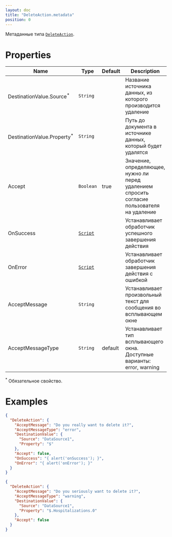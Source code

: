 ```yaml
---
layout: doc
title: "DeleteAction.metadata"
position: 0
---
```


Метаданные типа [`DeleteAction`](../).

# Properties

|Name|Type|Default|Description|
|----|----|----|-----------|
|DestinationValue.Source<sup>*</sup>|`String`| |Название источника данных, из которого производится удаление|
|DestinationValue.Property<sup>*</sup>|`String`| |Путь до документа в источнике данных, который будет удалятся|
|Accept|`Boolean`|true|Значение, определяющее, нужно ли перед удалением спросить согласие пользователя на удаление|
|OnSuccess|[`Script`](../../../Script/)| |Устанавливает обработчик успешного завершения действия|
|OnError|[`Script`](../../../Script/)| |Устанавливает обработчик завершения действия с ошибкой|
|AcceptMessage|`String`| |Устанавливает произвольный текст для сообщения во всплывающем окне|
|AcceptMessageType|`String`|default|Устанавливает тип всплывающего окна. Доступные варианты: error, warning|

<sup>*</sup> Обязательное свойство.

# Examples

```json
{
  "DeleteAction": {
    "AcceptMessage": "Do you really want to delete it?",
    "AcceptMessageType": "error",
    "DestinationValue": {
      "Source": "DataSource1",
      "Property": "$"
    },
    "Accept": false,
    "OnSuccess": "{ alert('onSuccess'); }",
    "OnError": "{ alert('onError'); }"
  }
}
```

```json
{
  "DeleteAction": {
    "AcceptMessage": "Do you seriously want to delete it?",
    "AcceptMessageType": "warning",
    "DestinationValue": {
      "Source": "DataSource1",
      "Property": "$.Hospitalizations.0"
    },
    "Accept": false
  }
}
```
